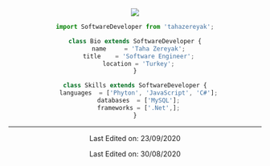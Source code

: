 <div align="center">
<h2<p align="center">
  <img src="https://github.com/thompsonemerson/thompsonemerson/raw/master/cover-thompson.png" />
</p>

```js
import SoftwareDeveloper from 'tahazereyak';

class Bio extends SoftwareDeveloper {
  name     = 'Taha Zereyak';
  title    = 'Software Engineer';
  location = 'Turkey';
}

class Skills extends SoftwareDeveloper {
  languages  = ['Phyton', 'JavaScript', 'C#'];
  databases  = ['MySQL'];
  frameworks = ['.Net',];
}
```
----


Last Edited on: 23/09/2020

Last Edited on: 30/08/2020

<!--
**zereyak13/zereyak13** is a ✨ _special_ ✨ repository because its `README.md` (this file) appears on your GitHub profile.

Here are some ideas to get you started:

- 🔭 I’m currently working on 
- 🌱 I’m currently learning DevOps Technologies.
- 🤔 I’m looking for help with Kubernetes.
- 💬 Ask me about C#/UnityD.
- 📫 How to reach me: tahazryk@gmail.com
- 😄 Pronouns: He/His
- ⚡ LinkedIn: https://www.linkedin.com/in/tahazereyak/
-->
